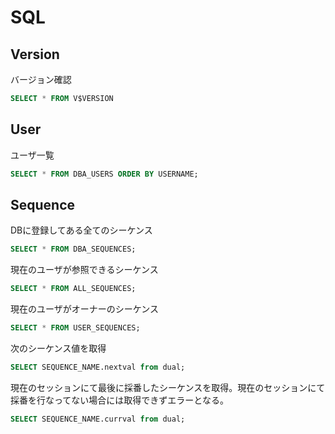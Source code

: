 # SQL

## Version

バージョン確認

```sql
SELECT * FROM V$VERSION
```

## User

ユーザ一覧

```sql
SELECT * FROM DBA_USERS ORDER BY USERNAME;
```

## Sequence

DBに登録してある全てのシーケンス

```sql
SELECT * FROM DBA_SEQUENCES;
```

現在のユーザが参照できるシーケンス

```sql
SELECT * FROM ALL_SEQUENCES;
```

現在のユーザがオーナーのシーケンス

```sql
SELECT * FROM USER_SEQUENCES;
```

次のシーケンス値を取得

```sql
SELECT SEQUENCE_NAME.nextval from dual;
```

現在のセッションにて最後に採番したシーケンスを取得。現在のセッションにて採番を行なってない場合には取得できずエラーとなる。

```sql
SELECT SEQUENCE_NAME.currval from dual;
```
